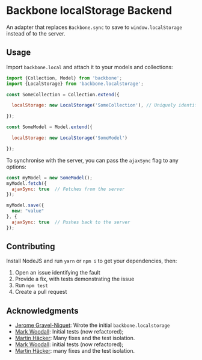 # Backbone localStorage Backend

An adapter that replaces `Backbone.sync` to save to `window.localStorage`
instead of to the server.

## Usage

Import `backbone.local` and attach it to your models and collections:

```javascript
import {Collection, Model} from 'backbone';
import {LocalStorage} from 'backbone.localstorage';

const SomeCollection = Collection.extend({

  localStorage: new LocalStorage('SomeCollection'), // Uniquely identify this

});

const SomeModel = Model.extend({

  localStorage: new LocalStorage('SomeModel')

});
```

To synchronise with the server, you can pass the `ajaxSync` flag to any options:

```javascript
const myModel = new SomeModel();
myModel.fetch({
  ajaxSync: true  // Fetches from the server
});

myModel.save({
  new: "value"
}, {
  ajaxSync: true  // Pushes back to the server
});
```

## Contributing

Install NodeJS and run `yarn` or `npm i` to get your dependencies, then:

1. Open an issue identifying the fault
2. Provide a fix, with tests demonstrating the issue
3. Run `npm test`
4. Create a pull request


## Acknowledgments

- [Jerome Gravel-Niquet](https://github.com/jeromegn): Wrote the initial `backbone.localstorage`
- [Mark Woodall](https://github.com/llad): Initial tests (now refactored);
- [Martin Häcker](https://github.com/dwt): Many fixes and the test isolation.
- [Mark Woodall](https://github.com/llad): initial tests (now refactored);
- [Martin Häcker](https://github.com/dwt): many fixes and the test isolation.
